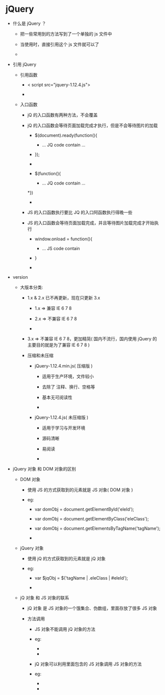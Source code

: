 <h1 id="#">jQuery</h1>

* 什么是 jQuery ？

    * 把一些常用到的方法写到了一个单独的 js 文件中
    
    * 当使用时，直接引用这个 js 文件就可以了
    
    * 

* 引用 jQuery

    * 引用函数
    
        * < script src="jquery-1.12.4.js"></script>

        * 
    
    * 入口函数
    
        * jQ 的入口函数有两种方法，不会覆盖
        
        * jQ 的入口函数会等待页面加载完成才执行，但是不会等待图片的加载
    
            * $(document).ready(function(){
             
                * ... JQ code contain ... 
                
            * });
            
            * 
    
            * $(function(){
            
                * ... JQ code contain ...
            
            *})
            
            * 
            
        * JS 的入口函数执行要比 JQ 的入口阿函数执行得晚一些
        
        * JS 的入口函数会等待页面加载完成，并且等待图片加载完成才开始执行
        
            * window.onload = function(){
            
                * ... JS code contain
    
            * }
            
            * 
    
* version

    * 大版本分类: 
    
        * 1.x & 2.x 已不再更新，现在只更新 3.x
    
            * 1.x => 兼容 IE 6 7 8
            
            * 2.x => 不兼容 IE 6 7 8
            
            * 
        
        * 3.x => 不兼容 IE 6 7 8，更加精简( 国内不流行，国内使用 jQuery 的主要目的就是为了兼容 IE 6 7 8 )
        
        * 压缩和未压缩
        
            * jQuery-1.12.4.min.js( 压缩版 )
            
                * 适用于生产环境，文件较小
                
                * 去除了 注释、换行、空格等
                
                * 基本无可阅读性
                
                * 
            
            * jQuery-1.12.4.js( 未压缩版 )
            
                * 适用于学习与开发环境
                
                * 源码清晰
                
                * 易阅读
                
                * 
                
* jQuery 对象 和 DOM 对象的区别

    * DOM 对象
    
        * 使用 JS 的方式获取到的元素就是 JS 对象( DOM 对象 )
        
        * eg: 
        
            * var domObj = document.getElementById('eleId');

            * var domObj = document.getElementByClass('eleClass');

            * var domObj = document.getElementsByTagName('tagName');
            
            * 

    * jQuery 对象
    
        * 使用 jQ 的方式获取到的元素就是 jQ 对象
        
        * eg: 
        
            * var $jqObj = $('tagName | .eleClass | #eleId');
            
            * 

    * jQ 对象 和 JS 对象的联系
    
        * jQ 对象 是 JS 对象的一个饿集合、伪数组，里面存放了很多 JS 对象
        
        * 方法调用
    
            * JS 对象不能调用 jQ 对象的方法 
            
            * eg: 
            
                * 
    
                * 
                
            * jQ 对象可以利用里面包含的 JS 对象调用 JS 对象的方法
            
            * eg: 
                
                * 
    
                * 
            




























































                
        
        